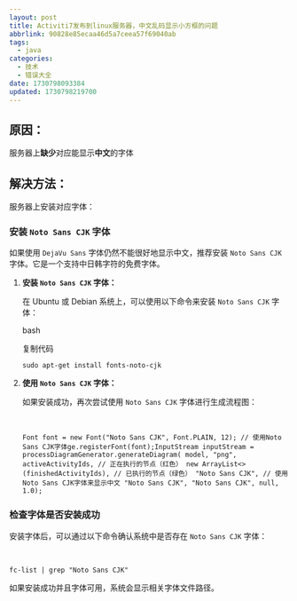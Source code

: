 ```yaml
---
layout: post
title: Activiti7发布到linux服务器，中文乱码显示小方框的问题
abbrlink: 90828e85ecaa46d5a7ceea57f69040ab
tags:
  - java
categories:
  - 技术
  - 错误大全
date: 1730798093384
updated: 1730798219700
---
```


## 原因：

服务器上**缺少**对应能显示**中文**的字体

## 解决方法：

服务器上安装对应字体：

### 安装 `Noto Sans CJK` 字体

如果使用 `DejaVu Sans` 字体仍然不能很好地显示中文，推荐安装 `Noto Sans CJK` 字体。它是一个支持中日韩字符的免费字体。

1. **安装 `Noto Sans CJK` 字体：**

   在 Ubuntu 或 Debian 系统上，可以使用以下命令来安装 `Noto Sans CJK` 字体：

   bash

   复制代码

   `sudo apt-get install fonts-noto-cjk`

2. **使用 `Noto Sans CJK` 字体：**

   如果安装成功，再次尝试使用 `Noto Sans CJK` 字体进行生成流程图：

    

   `Font font = new Font("Noto Sans CJK", Font.PLAIN, 12); // 使用Noto Sans CJK字体ge.registerFont(font);InputStream inputStream = processDiagramGenerator.generateDiagram( model, "png", activeActivityIds, // 正在执行的节点（红色） new ArrayList<>(finishedActivityIds), // 已执行的节点（绿色） "Noto Sans CJK", // 使用Noto Sans CJK字体来显示中文 "Noto Sans CJK", "Noto Sans CJK", null, 1.0);`

### 检查字体是否安装成功

安装字体后，可以通过以下命令确认系统中是否存在 `Noto Sans CJK` 字体：

 

`fc-list | grep "Noto Sans CJK"`

如果安装成功并且字体可用，系统会显示相关字体文件路径。
